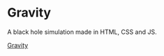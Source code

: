 # Gravity
A black hole simulation made in HTML, CSS and JS.

[Gravity](https://gravitational.netlify.app)
